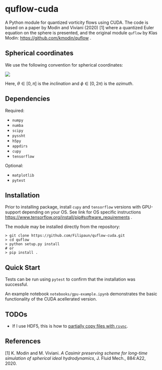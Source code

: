 # quflow-cuda

A Python module for quantized vorticity flows using CUDA.
The code is based on a paper by Modin and Viviani (2020) [1] 
where a quantized Euler equation on the sphere is presented, and the original module `quflow` by Klas Modin: https://github.com/kmodin/quflow .

## Spherical coordinates

We use the following convention for spherical coordinates:

![](https://upload.wikimedia.org/wikipedia/commons/4/4f/3D_Spherical.svg)

Here, $\theta \in [0,\pi]$ is the *inclination* and $\phi \in [0,2\pi)$ is the *azimuth*.

## Dependencies

Required:

* `numpy`
* `numba`
* `scipy`
* `pyssht`
* `h5py`
* `appdirs`
* `cupy`
* `tensorflow`

Optional:

* `matplotlib`
* `pytest`

## Installation

Prior to installing package, install `cupy` and `tensorflow` versions with GPU-support depending on your OS. See link for OS specific instructions https://www.tensorflow.org/install/pip#software_requirements .

The module may be installed directly from the repository:
```
> git clone https://github.com/Filipaun/quflow-cuda.git
> cd quflow
> python setup.py install
# or
> pip install .
```

## Quick Start

Tests can be run using `pytest` to confirm that the installation was successful.

An example notebook `notebooks/gpu-example.ipynb` demonstrates the basic functionality of the CUDA acellerated version.

## TODOs

- If I use HDF5, this is how to [partially copy files with `rsync`](https://fedoramagazine.org/copying-large-files-with-rsync-and-some-misconceptions/).

## References

[1] K. Modin and M. Viviani. *A Casimir preserving scheme for long-time simulation of spherical ideal hydrodynamics*, J. Fluid Mech., 884:A22, 2020.
